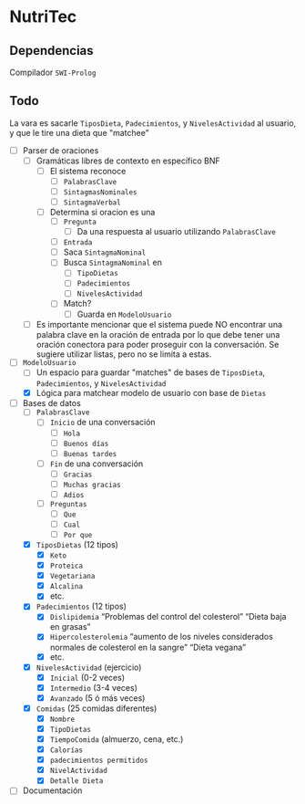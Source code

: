 # NutriTec

## Dependencias

Compilador `SWI-Prolog`

## Todo

La vara es sacarle `TiposDieta`, `Padecimientos`, y `NivelesActividad` al usuario, y que le tire una dieta que "matchee"

* [ ] Parser de oraciones
  * [ ] Gramáticas libres de contexto en específico BNF
    * [ ] El sistema reconoce
      * [ ] `PalabrasClave`
      * [ ] `SintagmasNominales`
      * [ ] `SintagmaVerbal`
    * [ ] Determina si oracion es una
      * [ ] `Pregunta`
        * [ ] Da una respuesta al usuario utilizando `PalabrasClave`
      * [ ]  `Entrada`
        * [ ] Saca `SintagmaNominal`
        * [ ] Busca `SintagmaNominal` en
          * [ ] `TipoDietas`
          * [ ] `Padecimientos`
          * [ ] `NivelesActividad`
        * [ ] Match? 
          * [ ] Guarda en `ModeloUsuario`
  * [ ]  Es importante mencionar que el sistema puede NO encontrar una palabra clave en la oración de entrada por lo que debe tener una oración conectora para poder proseguir con la conversación. Se sugiere utilizar listas, pero no se limita a estas.
* [ ] `ModeloUsuario`
  * [ ] Un espacio para guardar "matches" de bases de `TiposDieta`, `Padecimientos`, y `NivelesActividad`
  * [x] Lógica para matchear modelo de usuario con base de `Dietas`
* [ ] Bases de datos
  * [ ] `PalabrasClave`
    * [ ] `Inicio` de una conversación
      * [ ] `Hola`
      * [ ] `Buenos días`
      * [ ] `Buenas tardes`
    * [ ] `Fin` de una conversación
      * [ ] `Gracias`
      * [ ] `Muchas gracias`
      * [ ] `Adios`
    * [ ] `Preguntas`
      * [ ] `Que`
      * [ ] `Cual`
      * [ ] `Por que`  
  * [x] `TiposDietas` (12 tipos)
    * [x] `Keto`
    * [x] `Proteica`
    * [x] `Vegetariana`
    * [x] `Alcalina`
    * [x] etc.
  * [x] `Padecimientos` (12 tipos)
    * [x] `Dislipidemia` “Problemas del control del colesterol” “Dieta baja en grasas”
    * [x] `Hipercolesterolemia` “aumento de los niveles considerados normales de colesterol en la sangre” “Dieta vegana”
    * [x] etc.
  * [x] `NivelesActividad` (ejercicio)
    * [x] `Inicial` (0-2 veces)
    * [x] `Intermedio` (3-4 veces)
    * [x] `Avanzado` (5 ó más veces)
  * [X] `Comidas` (25 comidas diferentes)
    * [x] `Nombre`
    * [x] `TipoDietas`
    * [x] `TiempoComida` (almuerzo, cena, etc.)
    * [x] `Calorías`
    * [x] `padecimientos permitidos`
    * [x] `NivelActividad`
    * [x] `Detalle Dieta`
* [ ] Documentación
